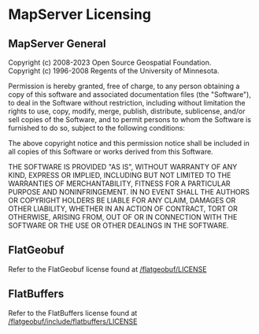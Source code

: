 MapServer Licensing
===================

MapServer General
-----------------

Copyright (c) 2008-2023 Open Source Geospatial Foundation.  
Copyright (c) 1996-2008 Regents of the University of Minnesota.

Permission is hereby granted, free of charge, to any person obtaining a copy 
of this software and associated documentation files (the "Software"), to deal 
in the Software without restriction, including without limitation the rights 
to use, copy, modify, merge, publish, distribute, sublicense, and/or sell 
copies of the Software, and to permit persons to whom the Software is furnished
to do so, subject to the following conditions:

The above copyright notice and this permission notice shall be included in all 
copies of this Software or works derived from this Software.

THE SOFTWARE IS PROVIDED "AS IS", WITHOUT WARRANTY OF ANY KIND, EXPRESS OR 
IMPLIED, INCLUDING BUT NOT LIMITED TO THE WARRANTIES OF MERCHANTABILITY, 
FITNESS FOR A PARTICULAR PURPOSE AND NONINFRINGEMENT. IN NO EVENT SHALL THE 
AUTHORS OR COPYRIGHT HOLDERS BE LIABLE FOR ANY CLAIM, DAMAGES OR OTHER 
LIABILITY, WHETHER IN AN ACTION OF CONTRACT, TORT OR OTHERWISE, ARISING FROM, 
OUT OF OR IN CONNECTION WITH THE SOFTWARE OR THE USE OR OTHER DEALINGS IN THE 
SOFTWARE.

FlatGeobuf
----------

Refer to the FlatGeobuf license found at [/flatgeobuf/LICENSE](flatgeobuf/LICENSE)

FlatBuffers
-----------

Refer to the FlatBuffers license found at [/flatgeobuf/include/flatbuffers/LICENSE](flatgeobuf/include/flatbuffers/LICENSE)